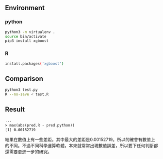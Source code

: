 ## Environment

### python

```sh
python3 -m virtualenv .
source bin/activate
pip3 install xgboost
```

### R

```sh
install.packages('xgboost')
```

## Comparison

```sh
python3 test.py
R --no-save < test.R
```

## Result

```txt
...
> max(abs(pred.R - pred.python))
[1] 0.00152719
```

結果在數值上有一些差距。其中最大的差距是0.00152719。所以的確會有數值上的不同。不過不同科學運算軟體，本來就常常出現數值誤差，所以要下任何判斷都還需要更進一步的研究。
